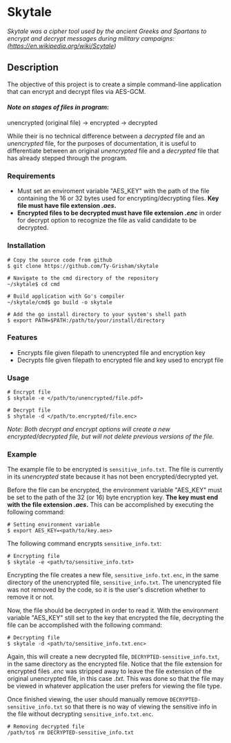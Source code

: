 # Skytale

*Skytale was a cipher tool used by the ancient Greeks and Spartans to encrypt and decrypt messages during military campaigns: (https://en.wikipedia.org/wiki/Scytale)*

## Description

The objective of this project is to create a simple command-line application that can encrypt and decrypt files via AES-GCM.

#### *Note on stages of files in program*:

unencrypted (original file) -> encrypted -> decrypted

While their is no technical difference between a *decrypted* file and an *unencrypted* file, for the purposes of documentation, it is useful to differentiate between an original *unencrypted* file and a *decrypted* file that has already stepped through the program.

### Requirements

- Must set an enviroment variable "AES_KEY" with the path of the file containing the 16 or 32 bytes used for encrypting/decrypting files. **Key file must have file extension *.aes*.**
- **Encrypted files to be decrypted must have file extension *.enc*** in order for decrypt option to recognize the file as valid candidate to be decrypted.

### Installation

```
# Copy the source code from github
$ git clone https://github.com/Ty-Grisham/skytale

# Navigate to the cmd directory of the repository
~/skytale$ cd cmd

# Build application with Go's compiler
~/skytale/cmd$ go build -o skytale

# Add the go install directory to your system's shell path
$ export PATH=$PATH:/path/to/your/install/directory
```

### Features

- Encrypts file given filepath to unencrypted file and encryption key
- Decrypts file given filepath to encrypted file and key used to encrypt file

### Usage
```
# Encrypt file
$ skytale -e </path/to/unencrypted/file.pdf>

# Decrypt file
$ shytale -d </path/to.encrypted/file.enc>
```

*Note: Both decrypt and encrypt options will create a new encrypted/decrypted file, but will not delete previous versions of the file.*

### Example

The example file to be encrypted is `sensitive_info.txt`. The file is currently in its *unencrypted* state because it has not been encrypted/decrypted yet.

Before the file can be encrypted, the environment variable "AES_KEY" must be set to the path of the 32 (or 16) byte encryption key. **The key must end with the file extension *.aes*.** This can be accomplished by executing the following command:

```
# Setting environment variable
$ export AES_KEY=<path/to/key.aes>
```

The following command encrypts `sensitive_info.txt`:

```
# Encrypting file
$ skytale -e <path/to/sensitive_info.txt>
```

Encrypting the file creates a new file, `sensitive_info.txt.enc`, in the same directory of the unencrypted file, `sensitive_info.txt`. The unencrypted file was not removed by the code, so it is the user's discretion whether to remove it or not.

Now, the file should be decrypted in order to read it. With the environment variable "AES_KEY" still set to the key that encrypted the file, decrypting the file can be accomplished with the following command:

```
# Decrypting file
$ skytale -d <path/to/sensitive_info.txt.enc>
```

Again, this will create a new decrypted file, `DECRYPTED-sensitive_info.txt`, in the same directory as the encrypted file. Notice that the file extension for encrypted files *.enc* was stripped away to leave the file extension of the original unencrypted file, in this case *.txt*. This was done so that the file may be viewed in whatever application the user prefers for viewing the file type.

Once finished viewing, the user should manually remove `DECRYPTED-sensitive_info.txt` so that there is no way of viewing the sensitive info in the file without decrypting `sensitive_info.txt.enc`.

```
# Removing decrypted file
/path/to$ rm DECRYPTED-sensitive_info.txt 
```
